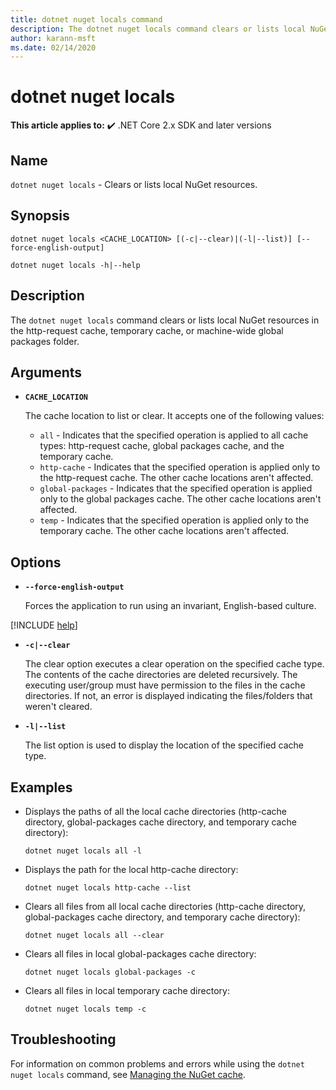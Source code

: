 ```yaml
---
title: dotnet nuget locals command
description: The dotnet nuget locals command clears or lists local NuGet resources such as http-request cache, temporary cache, or machine-wide global packages folder.
author: karann-msft
ms.date: 02/14/2020
---
```

# dotnet nuget locals

**This article applies to:** ✔️ .NET Core 2.x SDK and later versions

## Name

`dotnet nuget locals` - Clears or lists local NuGet resources.

## Synopsis

```dotnetcli
dotnet nuget locals <CACHE_LOCATION> [(-c|--clear)|(-l|--list)] [--force-english-output]

dotnet nuget locals -h|--help
```

## Description

The `dotnet nuget locals` command clears or lists local NuGet resources in the http-request cache, temporary cache, or machine-wide global packages folder.

## Arguments

- **`CACHE_LOCATION`**

  The cache location to list or clear. It accepts one of the following values:

  * `all` - Indicates that the specified operation is applied to all cache types: http-request cache, global packages cache, and the temporary cache.
  * `http-cache` - Indicates that the specified operation is applied only to the http-request cache. The other cache locations aren't affected.
  * `global-packages` - Indicates that the specified operation is applied only to the global packages cache. The other cache locations aren't affected.
  * `temp` - Indicates that the specified operation is applied only to the temporary cache. The other cache locations aren't affected.

## Options

<!-- markdownlint-disable MD012 -->

- **`--force-english-output`**

  Forces the application to run using an invariant, English-based culture.

[!INCLUDE [help](../../../includes/cli-help.md)]

- **`-c|--clear`**

  The clear option executes a clear operation on the specified cache type. The contents of the cache directories are deleted recursively. The executing user/group must have permission to the files in the cache directories. If not, an error is displayed indicating the files/folders that weren't cleared.

- **`-l|--list`**

  The list option is used to display the location of the specified cache type.

## Examples

- Displays the paths of all the local cache directories (http-cache directory, global-packages cache directory, and temporary cache directory):

  ```dotnetcli
  dotnet nuget locals all -l
  ```

- Displays the path for the local http-cache directory:

  ```dotnetcli
  dotnet nuget locals http-cache --list
  ```

- Clears all files from all local cache directories (http-cache directory, global-packages cache directory, and temporary cache directory):

  ```dotnetcli
  dotnet nuget locals all --clear
  ```

- Clears all files in local global-packages cache directory:

  ```dotnetcli
  dotnet nuget locals global-packages -c
  ```

- Clears all files in local temporary cache directory:

  ```dotnetcli
  dotnet nuget locals temp -c
  ```

## Troubleshooting

For information on common problems and errors while using the `dotnet nuget locals` command, see [Managing the NuGet cache](/nuget/consume-packages/managing-the-nuget-cache).
